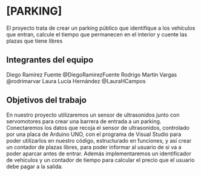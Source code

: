 # [PARKING]

El proyecto trata de crear un parking público que identifique a los vehículos que entran, calcule el tiempo que permanecen en el interior y cuente las plazas que tiene libres

## Integrantes del equipo
Diego Ramírez Fuente @DiegoRamirezFuente
Rodrigo Martín Vargas @rodrimarvar
Laura Lucía Hernández @LauraHCampos

## Objetivos del trabajo
En nuestro proyecto utilizaremos un sensor de ultrasonidos junto con servomotores para crear una barrera de entrada a un parking. Conectaremos los datos que recoja el sensor de ultrasonidos, controlado por una placa de Arduino UNO, con el programa de Visual Studio para poder utilizarlos en nuestro código, estructurado en funciones, y así crear un contador de plazas libres, para poder informar al usuario de si va a poder aparcar antes de entrar. Además implementaremos un identificador de vehículos y un contador de tiempo para calcular el precio que el usuario debe pagar a la salida.
